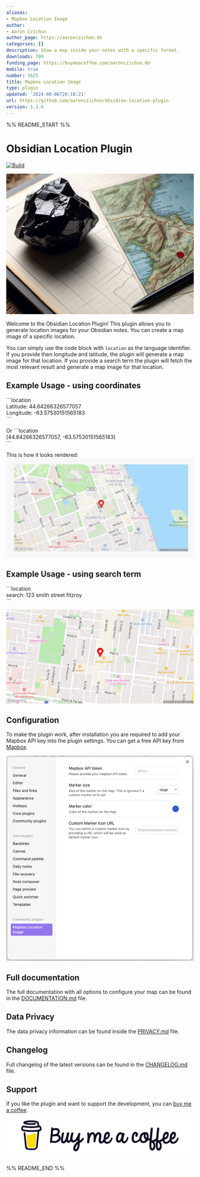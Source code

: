 ```yaml
---
aliases:
- Mapbox Location Image
author:
- Aaron Czichon
author_page: https://aaronczichon.de
categories: []
description: Show a map inside your notes with a specific format.
downloads: 709
funding_page: https://buymeacoffee.com/aaronczichon.de
mobile: true
number: 1625
title: Mapbox Location Image
type: plugin
updated: '2024-08-06T20:10:21'
url: https://github.com/aaronczichon/obsidian-location-plugin
version: 1.3.0
---
```


%% README_START %%

# Obsidian Location Plugin

[![Build](https://github.com/aaronczichon/obsidian-location-plugin/actions/workflows/build.yml/badge.svg?branch=main)](https://github.com/aaronczichon/obsidian-location-plugin/actions/workflows/build.yml)

![Obsidian location image generated by ChatGPT](https://raw.githubusercontent.com/aaronczichon/obsidian-location-plugin/HEAD//docs/designer.png)

Welcome to the Obsidian Location Plugin! This plugin allows you to generate location images for your Obsidian notes. You can create a map image of a specific location.

You can simply use the code block with `location` as the language identifier. If you provide then longitude and latitude, the plugin will generate a map image for that location. If you provide a search term the plugin will fetch the most relevant result and generate a map image for that location.

## Example Usage - using coordinates

\```location  
Latitude: 44.64266326577057  
Longitude: -63.57530151565183  
\```

Or
\```location  
[44.64266326577057, -63.57530151565183]  
\```

This is how it looks rendered:
![Screenshot of obsidian with rendered location image](https://raw.githubusercontent.com/aaronczichon/obsidian-location-plugin/HEAD//docs/rendered.png)

## Example Usage - using search term

\```location  
search: 123 smith street fitzroy  
\```

![Screenshot of basic search result](https://raw.githubusercontent.com/aaronczichon/obsidian-location-plugin/HEAD/docs/basic-search.png)

## Configuration

To make the plugin work, after installation you are required to add your Mapbox API key into the plugin settings. You can get a free API key from [Mapbox](https://www.mapbox.com/).

![Obsidian location plugin settings](https://raw.githubusercontent.com/aaronczichon/obsidian-location-plugin/HEAD//docs/settings.png)

## Full documentation

The full documentation with all options to configure your map can be found in the [DOCUMENTATION.md](./DOCUMENTATION.md) file.

## Data Privacy

The data privacy information can be found inside the [PRIVACY.md](./PRIVACY.md) file.

## Changelog

Full changelog of the latest versions can be found in the [CHANGELOG.md](./CHANGELOG.md) file.

## Support

If you like the plugin and want to support the development, you can [buy me a coffee](https://buymeacoffee.com/aaronczichon.de).  
[![buy me a coffee](https://raw.githubusercontent.com/aaronczichon/obsidian-location-plugin/HEAD//docs/bmc.png)](https://buymeacoffee.com/aaronczichon.de)


%% README_END %%